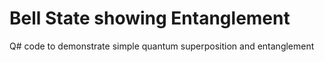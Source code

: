 # Bell State showing Entanglement 
Q# code to demonstrate simple quantum superposition and entanglement
